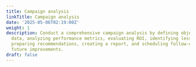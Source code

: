 ```yaml
---
title: Campaign analysis
linkTitle: Campaign analysis
date: '2025-05-06T02:19:00Z'
weight: 1
description: Conduct a comprehensive campaign analysis by defining objectives, gathering
  data, analyzing performance metrics, evaluating ROI, identifying lessons learned,
  preparing recommendations, creating a report, and scheduling follow-up actions for
  future improvements.
draft: false
---
```



<!-- Unsupported block type: table_of_contents -->

<!-- Unsupported block type: unsupported -->

